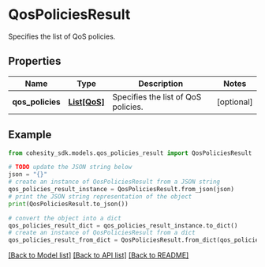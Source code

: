 # QosPoliciesResult

Specifies the list of QoS policies.

## Properties

Name | Type | Description | Notes
------------ | ------------- | ------------- | -------------
**qos_policies** | [**List[QoS]**](QoS.md) | Specifies the list of QoS policies. | [optional] 

## Example

```python
from cohesity_sdk.models.qos_policies_result import QosPoliciesResult

# TODO update the JSON string below
json = "{}"
# create an instance of QosPoliciesResult from a JSON string
qos_policies_result_instance = QosPoliciesResult.from_json(json)
# print the JSON string representation of the object
print(QosPoliciesResult.to_json())

# convert the object into a dict
qos_policies_result_dict = qos_policies_result_instance.to_dict()
# create an instance of QosPoliciesResult from a dict
qos_policies_result_from_dict = QosPoliciesResult.from_dict(qos_policies_result_dict)
```
[[Back to Model list]](../README.md#documentation-for-models) [[Back to API list]](../README.md#documentation-for-api-endpoints) [[Back to README]](../README.md)


